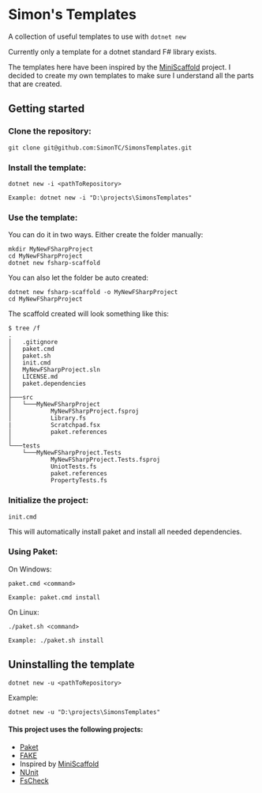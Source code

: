 # Simon's Templates
A collection of useful templates to use with `dotnet new`

Currently only a template for a dotnet standard F# library exists.

The templates here have been inspired by the [MiniScaffold](https://github.com/TheAngryByrd/MiniScaffold) project.
I decided to create my own templates to make sure I understand all the parts that are created.

## Getting started
### Clone the repository:
```
git clone git@github.com:SimonTC/SimonsTemplates.git
```

### Install the template:
```
dotnet new -i <pathToRepository>

Example: dotnet new -i "D:\projects\SimonsTemplates"
```

### Use the template:
You can do it in two ways. Either create the folder manually:
```
mkdir MyNewFSharpProject
cd MyNewFSharpProject
dotnet new fsharp-scaffold
```
You can also let the folder be auto created:
```
dotnet new fsharp-scaffold -o MyNewFSharpProject
cd MyNewFSharpProject
```

The scaffold created will look something like this:
```
$ tree /f
.
│   .gitignore
│   paket.cmd
│   paket.sh
│   init.cmd
│   MyNewFSharpProject.sln
│   LICENSE.md
│   paket.dependencies
│
├───src
│   └───MyNewFSharpProject
│           MyNewFSharpProject.fsproj
│           Library.fs
|           Scratchpad.fsx
│           paket.references
│
└───tests
    └───MyNewFSharpProject.Tests
            MyNewFSharpProject.Tests.fsproj
            UniotTests.fs
            paket.references
            PropertyTests.fs
```

### Initialize the project:
```
init.cmd
```
This will automatically install paket and install all needed dependencies.

### Using Paket:
On Windows:
```
paket.cmd <command>

Example: paket.cmd install
```

On Linux:
```
./paket.sh <command>

Example: ./paket.sh install
```

## Uninstalling the template
```
dotnet new -u <pathToRepository>
```
Example:
```
dotnet new -u "D:\projects\SimonsTemplates"
```

#### This project uses the following projects:
* [Paket](https://fsprojects.github.io/Paket/)
* [FAKE](https://fsharp.github.io/FAKE/)
* Inspired by [MiniScaffold](https://github.com/TheAngryByrd/MiniScaffold)
* [NUnit](https://github.com/nunit/nunit)
* [FsCheck](https://github.com/fscheck/FsCheck)

